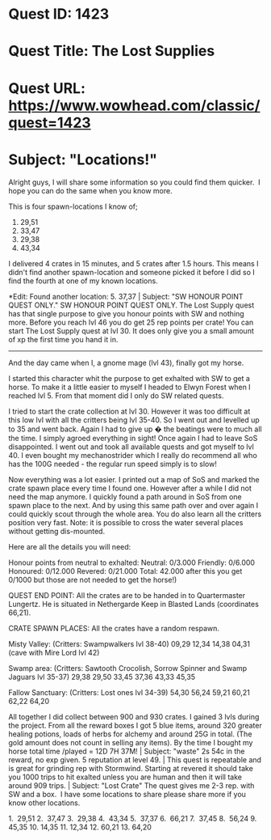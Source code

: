 # Quest ID: 1423
# Quest Title: The Lost Supplies
# Quest URL: https://www.wowhead.com/classic/quest=1423
# Subject: "Locations!"
Alright guys, I will share some information so you could find them quicker.  I hope you can do the same when you know more.

This is four spawn-locations I know of;
1. 29,51
2. 33,47
3. 29,38
4. 43,34

I delivered 4 crates in 15 minutes, and 5 crates after 1.5 hours. This means I didn't find another spawn-location and someone picked it before I did so I find the fourth at one of my known locations.

*Edit:
Found another location:
5. 37,37 | Subject: "SW HONOUR POINT QUEST ONLY."
SW HONOUR POINT QUEST ONLY.
The Lost Supply quest has that single purpose to give you honour points with SW and nothing more. Before you reach lvl 46 you do get 25 rep points per crate! You can start The Lost Supply quest at lvl 30. It does only give you a small amount of xp the first time you hand it in.
- - -

And the day came when I, a gnome mage (lvl 43), finally got my horse.

I started this character whit the purpose to get exhalted with SW to get a horse. To make it a little easier to myself I headed to Elwyn Forest when I reached lvl 5. From that moment did I only do SW related quests.

I tried to start the crate collection at lvl 30. However it was too difficult at this low lvl with all the critters being lvl 35-40. So I went out and levelled up to 35 and went back. Again I had to give up � the beatings were to much all the time. I simply agroed everything in sight!
Once again I had to leave SoS disappointed. I went out and took all available quests and got myself to lvl 40. I even bought my mechanostrider which I really do recommend all who has the 100G needed - the regular run speed simply is to slow!

Now everything was a lot easier. I printed out a map of SoS and marked the crate spawn place every time I found one. However after a while I did not need the map anymore. I quickly found a path around in SoS from one spawn place to the next. And by using this same path over and over again I could quickly scout through the whole area. You do also learn all the critters position very fast.
Note: it is possible to cross the water several places without getting dis-mounted.

Here are all the details you will need:

Honour points from neutral to exhalted:
Neutral: 0/3.000
Friendly: 0/6.000
Honoured: 0/12.000
Revered: 0/21.000
Total: 42.000 after this you get 0/1000 but those are not needed to get the horse!)

QUEST END POINT:
All the crates are to be handed in to Quartermaster Lungertz.
He is situated in Nethergarde Keep in Blasted Lands (coordinates 66,21).

CRATE SPAWN PLACES:
All the crates have a random respawn.

Misty Valley:
(Critters: Swampwalkers lvl 38-40)
09,29
12,34
14,38
04,31 (cave with Mire Lord lvl 42)

Swamp area:
(Critters: Sawtooth Crocolish, Sorrow Spinner and Swamp Jaguars lvl 35-37)
29,38
29,50
33,45
37,36
43,33
45,35

Fallow Sanctuary:
(Critters: Lost ones lvl 34-39)
54,30
56,24
59,21
60,21
62,22
64,20

All together I did collect between 900 and 930 crates. I gained 3 lvls during the project.
From all the reward boxes I got 5 blue items, around 320 greater healing potions, loads of herbs for alchemy and around 25G in total. (The gold amount does not count in selling any items).
By the time I bought my horse total time /played = 12D 7H 37M! | Subject: "waste"
2s 54c in the reward, no exp given. 5 reputation at level 49. | This quest is repeatable and is great for grinding rep with Stormwind. Starting at revered it should take you 1000 trips to hit exalted unless you are human and then it will take around 909 trips. | Subject: "Lost Crate"
The quest gives me 2-3 rep. with SW and a box.  I have some locations to share please share more if you  know other locations.

1.  29,51
2.  37,47
3.  29,38
4.  43,34
5.  37,37
6.  66,21
7.  37,45
8.  56,24
9.  45,35
10. 14,35
11. 12,34
12. 60,21
13. 64,20